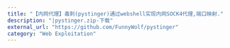 ```yaml
---
title: "【内网代理】毒刺(pystinger)通过webshell实现内网SOCK4代理,端口映射."
description: "|pystinger.zip-下载"
external_url: "https://github.com/FunnyWolf/pystinger"
category: "Web Exploitation"
---
```

